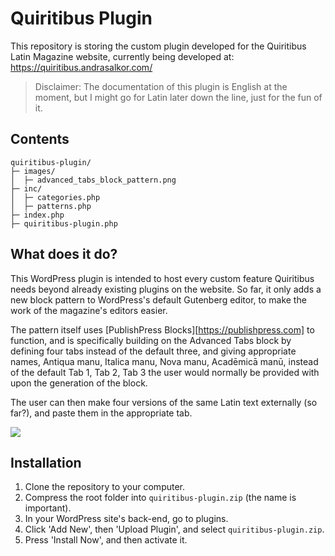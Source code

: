 # Quiritibus Plugin

This repository is storing the custom plugin developed for the Quiritibus Latin Magazine website, currently being developed at: https://quiritibus.andrasalkor.com/

> Disclaimer: The documentation of this plugin is English at the moment, but I might go for Latin later down the line, just for the fun of it.

## Contents

```
quiritibus-plugin/
├─ images/
│  ├─ advanced_tabs_block_pattern.png
├─ inc/
│  ├─ categories.php
│  ├─ patterns.php
├─ index.php
├─ quiritibus-plugin.php
```

## What does it do?

This WordPress plugin is intended to host every custom feature Quiritibus needs beyond already existing plugins on the website. So far, it only adds a new block pattern to WordPress's default Gutenberg editor, to make the work of the magazine's editors easier.

The pattern itself uses [PublishPress Blocks][https://publishpress.com] to function, and is specifically building on the Advanced Tabs block by defining four tabs instead of the default three, and giving appropriate names, Antiqua manu, Italica manu, Nova manu, Acadēmicā manū, instead of the default Tab 1, Tab 2, Tab 3 the user would normally be provided with upon the generation of the block.

The user can then make four versions of the same Latin text externally (so far?), and paste them in the appropriate tab.

![](D:\Alkor\Latina\Quiritibus\quiritibus-git\images\advanced_tabs_block_pattern.png)

## Installation

1. Clone the repository to your computer.
2. Compress the root folder into `quiritibus-plugin.zip` (the name is important).
3. In your WordPress site's back-end, go to plugins.
4. Click 'Add New', then 'Upload Plugin', and select `quiritibus-plugin.zip`.
5. Press 'Install Now', and then activate it.
